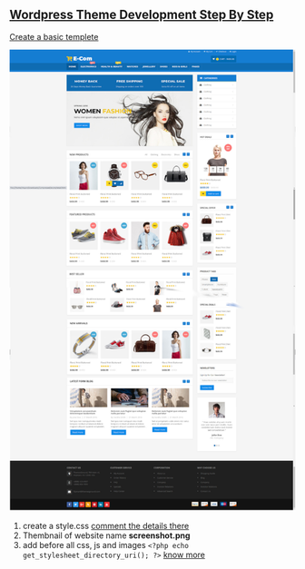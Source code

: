  ## [Wordpress Theme Development Step By Step](https://codex.wordpress.org/Theme_Development)

[Create a basic templete](https://codex.wordpress.org/Theme_Development#Basic_Templates)


  ![image](preview.jpg)


 1. create a style.css [comment the details there](https://codex.wordpress.org/Theme_Development)
 2. Thembnail of website name **screenshot.png** 
 3. add before all css, js and images ```<?php echo get_stylesheet_directory_uri(); ?>```  [know more](https://codex.wordpress.org/Function_Reference)
